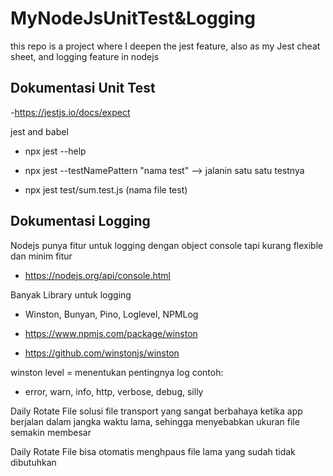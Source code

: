 # MyNodeJsUnitTest&Logging

this repo is a project where I deepen the jest feature, also as my Jest cheat sheet, and logging feature in nodejs

## Dokumentasi Unit Test

-https://jestjs.io/docs/expect

jest and babel

- npx jest --help
- npx jest --testNamePattern "nama test" --> jalanin satu satu testnya

- npx jest test/sum.test.js (nama file test)

## Dokumentasi Logging

Nodejs punya fitur untuk logging dengan object console tapi kurang flexible dan minim fitur

- https://nodejs.org/api/console.html

Banyak Library untuk logging

- Winston, Bunyan, Pino, Loglevel, NPMLog

- https://www.npmjs.com/package/winston
- https://github.com/winstonjs/winston

winston level = menentukan pentingnya log contoh:

- error, warn, info, http, verbose, debug, silly

Daily Rotate File solusi file transport yang sangat berbahaya ketika app berjalan dalam jangka waktu lama, sehingga menyebabkan ukuran file semakin membesar

Daily Rotate File bisa otomatis menghpaus file lama yang sudah tidak dibutuhkan
